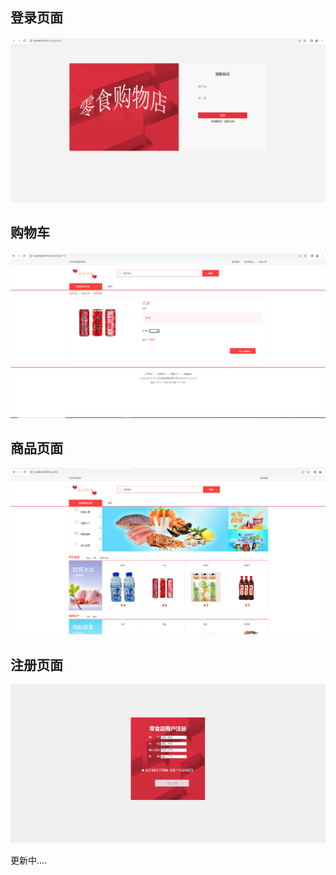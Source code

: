 ## 登录页面
![登录页面](https://github.com/YyangZhiHeng/snackshop/blob/main/picture/login.png)

## 购物车
![购物车](https://github.com/YyangZhiHeng/snackshop/blob/main/picture/car.png)

## 商品页面
![商品](https://github.com/YyangZhiHeng/snackshop/blob/main/picture/main.png)

## 注册页面
![注册页面](https://github.com/YyangZhiHeng/snackshop/blob/main/picture/register.png)

更新中....
